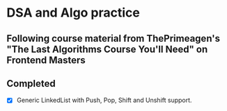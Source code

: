 # DSA and Algo practice

## Following course material from ThePrimeagen's "The Last Algorithms Course You'll Need" on Frontend Masters

## Completed
* [x] Generic LinkedList with Push, Pop, Shift and Unshift support.